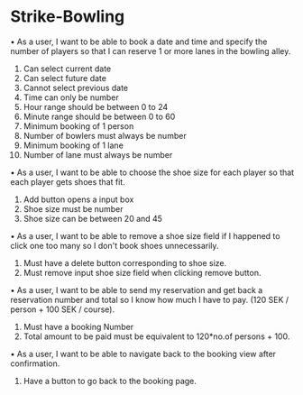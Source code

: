 # Strike-Bowling

•	As a user, I want to be able to book a date and time and specify the number of players so that I can reserve 1 or more lanes in the bowling alley.
1.	Can select current date
2.	Can select future date
3.	Cannot select previous date
4.	Time can only be number
5.	Hour range should be between 0 to 24
6.	Minute range should be between 0 to 60
7.	Minimum booking of 1 person
8.	Number of bowlers must always be number
9.	Minimum booking of 1 lane
10.	Number of lane must always be number
    
•	As a user, I want to be able to choose the shoe size for each player so that each player gets shoes that fit.
1.	Add button opens a input box
3.	Shoe size must be number
4.	Shoe size can be between 20 and 45
   
•	As a user, I want to be able to remove a shoe size field if I happened to click one too many so I don't book shoes unnecessarily.
1.	Must have a delete button corresponding to shoe size.
2.	Must remove input shoe size field when clicking remove button.
   
•	As a user, I want to be able to send my reservation and get back a reservation number and total so I know how much I have to pay. (120 SEK / person + 100 SEK / course).
1.	Must have a booking Number
2.	Total amount to be paid must be equivalent to 120*no.of persons + 100.
   
•	As a user, I want to be able to navigate back to the booking view after confirmation.
1.	Have a button to go back to the booking page.

